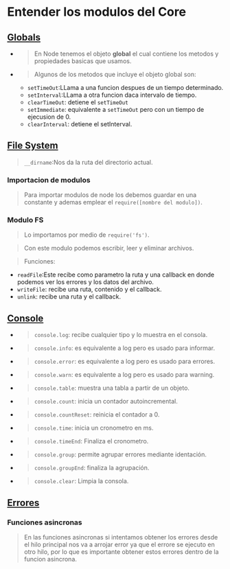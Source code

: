 # Entender los modulos  del Core
## [Globals](./Globals.js)
* > En Node tenemos el objeto **global** el cual contiene los metodos  y propiedades basicas que usamos.
 * >Algunos de los metodos que incluye el objeto global son:
    * `setTimeOut`:LLama a una funcion despues de un tiempo determinado.
    * `setInterval`:LLama a otra funcion daca intervalo de tiempo.
    * `clearTimeOut`: detiene el `setTimeOut`
    * `setImmediate`: equivalente a `setTimeOut` pero con un tiempo de ejecusion de 0.
    * `clearInterval`: detiene el setInterval.

## [File System](./File_System.js)
>`__dirname`:Nos da la ruta del directorio actual.
### Importacion de modulos
> Para importar modulos de node los debemos guardar en una constante y ademas emplear el `require([nombre del modulo])`.
### Modulo FS
>Lo importamos por medio de `require('fs')`.

>Con este modulo podemos escribir, leer y eliminar archivos.

>Funciones:
* `readFile`:Este recibe como parametro  la ruta y una callback en donde podemos ver los errores y los datos del archivo.
* `writeFile`: recibe una ruta, contenido y el callback.
* `unlink`: recibe una ruta y el callback.

## [Console](./Console.js)
* >`console.log`: recibe cualquier tipo y lo muestra en el consola.
* >`console.info`: es equivalente a log pero es usado para informar.
* >`console.error`: es equivalente a log pero es usado para errores.
* >`console.warn`: es equivalente a log pero es usado para warning.
* >`console.table`: muestra una tabla a partir de un objeto.
* >`console.count`: inicia un contador autoincremental.
* >`console.countReset`: reinicia el contador a 0.
* >`console.time`: inicia un cronometro en ms.
* >`console.timeEnd`: Finaliza el cronometro.
* >`console.group`: permite agrupar errores mediante identación.
* >`console.groupEnd`: finaliza la agrupación.
* >`console.clear`: Limpia la consola. 

## [Errores](./Try_catch.js)
### Funciones asincronas
> En las funciones asincronas si intentamos obtener los errores desde el hilo principal nos va a arrojar error ya que el errore se ejecuto en otro hilo, por lo que es importante obtener estos errores dentro de la funcion asincrona.